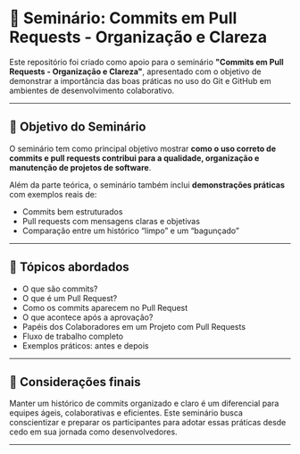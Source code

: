 # 🧩 Seminário: Commits em Pull Requests - Organização e Clareza

Este repositório foi criado como apoio para o seminário **"Commits em Pull Requests - Organização e Clareza"**, apresentado com o objetivo de demonstrar a importância das boas práticas no uso do Git e GitHub em ambientes de desenvolvimento colaborativo.

---

## 🎯 Objetivo do Seminário

O seminário tem como principal objetivo mostrar **como o uso correto de commits e pull requests contribui para a qualidade, organização e manutenção de projetos de software**.

Além da parte teórica, o seminário também inclui **demonstrações práticas** com exemplos reais de:
- Commits bem estruturados
- Pull requests com mensagens claras e objetivas
- Comparação entre um histórico “limpo” e um “bagunçado”
---

## 🧠 Tópicos abordados

- O que são commits?
- O que é um Pull Request?
- Como os commits aparecem no Pull Request
- O que acontece após a aprovação?
- Papéis dos Colaboradores em um Projeto com Pull Requests
- Fluxo de trabalho completo
- Exemplos práticos: antes e depois

---

## 📌 Considerações finais

Manter um histórico de commits organizado e claro é um diferencial para equipes ágeis, colaborativas e eficientes. Este seminário busca conscientizar e preparar os participantes para adotar essas práticas desde cedo em sua jornada como desenvolvedores.

---
